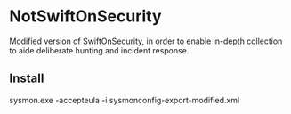 # NotSwiftOnSecurity
Modified version of SwiftOnSecurity, in order to enable in-depth collection to aide deliberate hunting and incident response.
## Install
sysmon.exe -accepteula -i sysmonconfig-export-modified.xml
